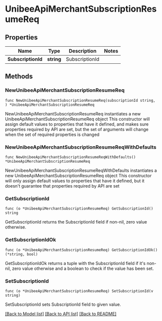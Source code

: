 # UnibeeApiMerchantSubscriptionResumeReq

## Properties

Name | Type | Description | Notes
------------ | ------------- | ------------- | -------------
**SubscriptionId** | **string** | SubscriptionId | 

## Methods

### NewUnibeeApiMerchantSubscriptionResumeReq

`func NewUnibeeApiMerchantSubscriptionResumeReq(subscriptionId string, ) *UnibeeApiMerchantSubscriptionResumeReq`

NewUnibeeApiMerchantSubscriptionResumeReq instantiates a new UnibeeApiMerchantSubscriptionResumeReq object
This constructor will assign default values to properties that have it defined,
and makes sure properties required by API are set, but the set of arguments
will change when the set of required properties is changed

### NewUnibeeApiMerchantSubscriptionResumeReqWithDefaults

`func NewUnibeeApiMerchantSubscriptionResumeReqWithDefaults() *UnibeeApiMerchantSubscriptionResumeReq`

NewUnibeeApiMerchantSubscriptionResumeReqWithDefaults instantiates a new UnibeeApiMerchantSubscriptionResumeReq object
This constructor will only assign default values to properties that have it defined,
but it doesn't guarantee that properties required by API are set

### GetSubscriptionId

`func (o *UnibeeApiMerchantSubscriptionResumeReq) GetSubscriptionId() string`

GetSubscriptionId returns the SubscriptionId field if non-nil, zero value otherwise.

### GetSubscriptionIdOk

`func (o *UnibeeApiMerchantSubscriptionResumeReq) GetSubscriptionIdOk() (*string, bool)`

GetSubscriptionIdOk returns a tuple with the SubscriptionId field if it's non-nil, zero value otherwise
and a boolean to check if the value has been set.

### SetSubscriptionId

`func (o *UnibeeApiMerchantSubscriptionResumeReq) SetSubscriptionId(v string)`

SetSubscriptionId sets SubscriptionId field to given value.



[[Back to Model list]](../README.md#documentation-for-models) [[Back to API list]](../README.md#documentation-for-api-endpoints) [[Back to README]](../README.md)


